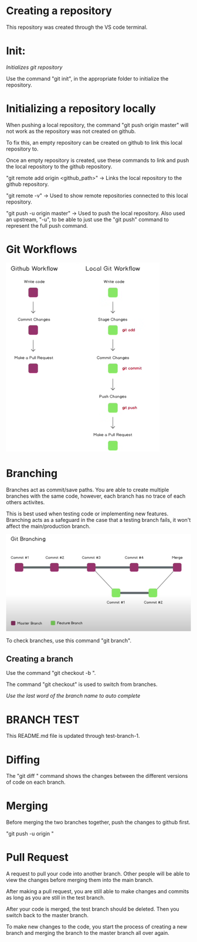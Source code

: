 # Creating a repository

This repository was created through the VS code terminal.

# Init:

*Initializes git repository*

Use the command "git init", in the appropriate folder to initialize the repository.

# Initializing a repository locally

When pushing a local repository, the command "git push origin master" will not work as the repository was not created on github.

To fix this, an empty repository can be created on github to link this local repository to.

Once an empty repository is created, use these commands to link and push the local repository to the github repository.

"git remote add origin <github_path>" -> Links the local repository to the github repository.

"git remote -v" -> Used to show remote repositories connected to this local repository. 

"git push -u origin master" -> Used to push the local repository. Also used an upstream, "-u", to be able to just use the "git push" command to represent the full push command.

# Git Workflows

![alt text](image-1.png)

# Branching

Branches act as commit/save paths. You are able to create multiple branches with the same code, however, each branch has no trace of each others activites.

This is best used when testing code or implementing new features. Branching acts as a safeguard in the case that a testing branch fails, it won't affect the main/production branch.

![alt text](image.png)

To check branches, use this command "git branch".

## Creating a branch

Use the command "git checkout -b <branchname>".

The command "git checkout" is used to switch from branches.

*Use the last word of the branch name to auto complete*

# BRANCH TEST

This README.md file is updated through test-branch-1.

# Diffing

The "git diff <branchname>" command shows the changes between the different versions of code on each branch.

# Merging

Before merging the two branches together, push the changes to github first.

"git push -u origin <branchname>"

# Pull Request

A request to pull your code into another branch. Other people will be able to view the changes before merging them into the main branch.

After making a pull request, you are still able to make changes and commits as long as you are still in the test branch.

After your code is merged, the test branch should be deleted. Then you switch back to the master branch.

To make new changes to the code, you start the process of creating a new branch and merging the branch to the master branch all over again.

